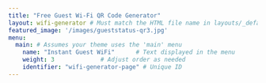 ```yaml
---
title: "Free Guest Wi-Fi QR Code Generator"
layout: wifi-generator # Must match the HTML file name in layouts/_default
featured_image: '/images/gueststatus-qr3.jpg'
menu:
  main: # Assumes your theme uses the 'main' menu
    name: "Instant Guest WiFi"      # Text displayed in the menu
    weight: 3             # Adjust order as needed
    identifier: "wifi-generator-page" # Unique ID
---
```


